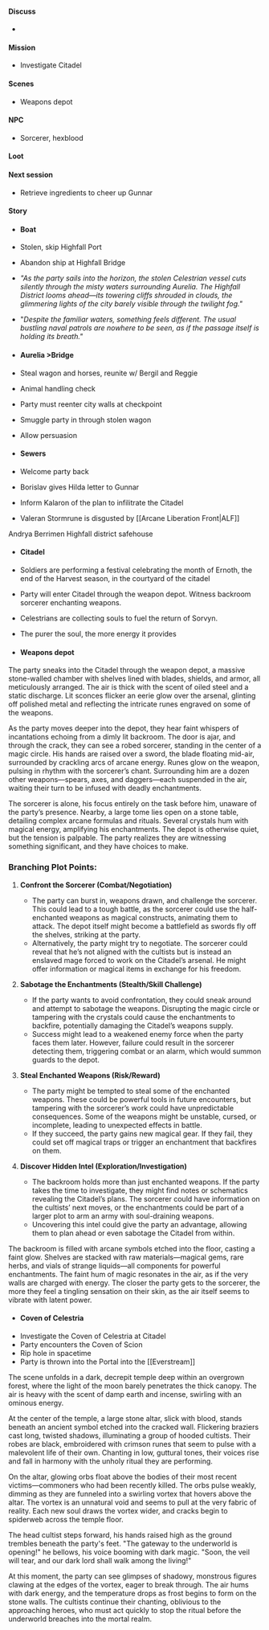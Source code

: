 #### Discuss
- 
#### Mission
- Investigate Citadel
#### Scenes
- Weapons depot
#### NPC
- Sorcerer, hexblood
#### Loot

#### Next session
- Retrieve ingredients to cheer up Gunnar
#### Story
- #### Boat
- Stolen, skip Highfall Port
- Abandon ship at Highfall Bridge
- *"As the party sails into the horizon, the stolen Celestrian vessel cuts silently through the misty waters surrounding Aurelia. The Highfall District looms ahead—its towering cliffs shrouded in clouds, the glimmering lights of the city barely visible through the twilight fog."*
- "*Despite the familiar waters, something feels different. The usual bustling naval patrols are nowhere to be seen, as if the passage itself is holding its breath."*

- #### Aurelia >Bridge
- Steal wagon and horses, reunite w/ Bergil and Reggie
- Animal handling check
- Party must reenter city walls at checkpoint
- Smuggle party in through stolen wagon
- Allow persuasion

- #### Sewers
- Welcome party back
- Borislav gives Hilda letter to Gunnar
- Inform Kalaron of the plan to infilitrate the Citadel
- Valeran Stormrune is disgusted by [[Arcane Liberation Front|ALF]]

Andrya Berrimen
Highfall district safehouse

- #### Citadel
- Soldiers are performing a festival celebrating the month of Ernoth, the end of the Harvest season, in the courtyard of the citadel
- Party will enter Citadel through the weapon depot. Witness backroom sorcerer enchanting weapons.
- Celestrians are collecting souls to fuel the return of Sorvyn.
- The purer the soul, the more energy it provides

- #### Weapons depot
The party sneaks into the Citadel through the weapon depot, a massive stone-walled chamber with shelves lined with blades, shields, and armor, all meticulously arranged. The air is thick with the scent of oiled steel and a static discharge. Lit sconces flicker an eerie glow over the arsenal, glinting off polished metal and reflecting the intricate runes engraved on some of the weapons.

As the party moves deeper into the depot, they hear faint whispers of incantations echoing from a dimly lit backroom. The door is ajar, and through the crack, they can see a robed sorcerer, standing in the center of a magic circle. His hands are raised over a sword, the blade floating mid-air, surrounded by crackling arcs of arcane energy. Runes glow on the weapon, pulsing in rhythm with the sorcerer’s chant. Surrounding him are a dozen other weapons—spears, axes, and daggers—each suspended in the air, waiting their turn to be infused with deadly enchantments.

The sorcerer is alone, his focus entirely on the task before him, unaware of the party’s presence. Nearby, a large tome lies open on a stone table, detailing complex arcane formulas and rituals. Several crystals hum with magical energy, amplifying his enchantments. The depot is otherwise quiet, but the tension is palpable. The party realizes they are witnessing something significant, and they have choices to make.

### Branching Plot Points:

1. **Confront the Sorcerer (Combat/Negotiation)**
    - The party can burst in, weapons drawn, and challenge the sorcerer. This could lead to a tough battle, as the sorcerer could use the half-enchanted weapons as magical constructs, animating them to attack. The depot itself might become a battlefield as swords fly off the shelves, striking at the party.
    - Alternatively, the party might try to negotiate. The sorcerer could reveal that he’s not aligned with the cultists but is instead an enslaved mage forced to work on the Citadel’s arsenal. He might offer information or magical items in exchange for his freedom.
2. **Sabotage the Enchantments (Stealth/Skill Challenge)**
    - If the party wants to avoid confrontation, they could sneak around and attempt to sabotage the weapons. Disrupting the magic circle or tampering with the crystals could cause the enchantments to backfire, potentially damaging the Citadel’s weapons supply.
    - Success might lead to a weakened enemy force when the party faces them later. However, failure could result in the sorcerer detecting them, triggering combat or an alarm, which would summon guards to the depot.
3. **Steal Enchanted Weapons (Risk/Reward)**
    - The party might be tempted to steal some of the enchanted weapons. These could be powerful tools in future encounters, but tampering with the sorcerer’s work could have unpredictable consequences. Some of the weapons might be unstable, cursed, or incomplete, leading to unexpected effects in battle.
    - If they succeed, the party gains new magical gear. If they fail, they could set off magical traps or trigger an enchantment that backfires on them.
4. **Discover Hidden Intel (Exploration/Investigation)**
    
    - The backroom holds more than just enchanted weapons. If the party takes the time to investigate, they might find notes or schematics revealing the Citadel’s plans. The sorcerer could have information on the cultists’ next moves, or the enchantments could be part of a larger plot to arm an army with soul-draining weapons.
    - Uncovering this intel could give the party an advantage, allowing them to plan ahead or even sabotage the Citadel from within.

The backroom is filled with arcane symbols etched into the floor, casting a faint glow. Shelves are stacked with raw materials—magical gems, rare herbs, and vials of strange liquids—all components for powerful enchantments. The faint hum of magic resonates in the air, as if the very walls are charged with energy. The closer the party gets to the sorcerer, the more they feel a tingling sensation on their skin, as the air itself seems to vibrate with latent power.

- #### Coven of Celestria
- Investigate the Coven of Celestria at Citadel
- Party encounters the Coven of Scion
- Rip hole in spacetime
- Party is thrown into the Portal into the [[Everstream]]

The scene unfolds in a dark, decrepit temple deep within an overgrown forest, where the light of the moon barely penetrates the thick canopy. The air is heavy with the scent of damp earth and incense, swirling with an ominous energy.

At the center of the temple, a large stone altar, slick with blood, stands beneath an ancient symbol etched into the cracked wall. Flickering braziers cast long, twisted shadows, illuminating a group of hooded cultists. Their robes are black, embroidered with crimson runes that seem to pulse with a malevolent life of their own. Chanting in low, guttural tones, their voices rise and fall in harmony with the unholy ritual they are performing.

On the altar, glowing orbs float above the bodies of their most recent victims—commoners who had been recently killed. The orbs pulse weakly, dimming as they are funneled into a swirling vortex that hovers above the altar. The vortex is an unnatural void and seems to pull at the very fabric of reality. Each new soul draws the vortex wider, and cracks begin to spiderweb across the temple floor.

The head cultist steps forward, his hands raised high as the ground trembles beneath the party's feet. "The gateway to the underworld is opening!" he bellows, his voice booming with dark magic. "Soon, the veil will tear, and our dark lord shall walk among the living!"

At this moment, the party can see glimpses of shadowy, monstrous figures clawing at the edges of the vortex, eager to break through. The air hums with dark energy, and the temperature drops as frost begins to form on the stone walls. The cultists continue their chanting, oblivious to the approaching heroes, who must act quickly to stop the ritual before the underworld breaches into the mortal realm.